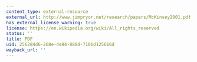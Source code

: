 ```yaml
---
content_type: external-resource
external_url: http://www.jimpryor.net/research/papers/McKinsey2001.pdf
has_external_license_warning: true
license: https://en.wikipedia.org/wiki/All_rights_reserved
status: ''
title: PDF
uid: 256284d6-268e-4e84-888d-710bd125616d
wayback_url: ''
---
```

